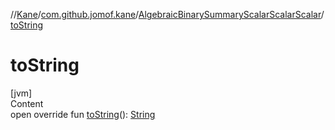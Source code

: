 //[Kane](../../index.md)/[com.github.jomof.kane](../index.md)/[AlgebraicBinarySummaryScalarScalarScalar](index.md)/[toString](to-string.md)



# toString  
[jvm]  
Content  
open override fun [toString](to-string.md)(): [String](https://kotlinlang.org/api/latest/jvm/stdlib/kotlin/-string/index.html)  



